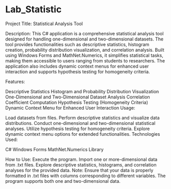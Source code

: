# Lab_Statistic
Project Title: Statistical Analysis Tool

Description:
This C# application is a comprehensive statistical analysis tool designed for handling one-dimensional and two-dimensional datasets. The tool provides functionalities such as descriptive statistics, histogram creation, probability distribution visualization, and correlation analysis. Built using Windows Forms and MathNet.Numerics, it simplifies statistical tasks, making them accessible to users ranging from students to researchers. The application also includes dynamic context menus for enhanced user interaction and supports hypothesis testing for homogeneity criteria.

Features:

Descriptive Statistics
Histogram and Probability Distribution Visualization
One-Dimensional and Two-Dimensional Dataset Analysis
Correlation Coefficient Computation
Hypothesis Testing (Homogeneity Criteria)
Dynamic Context Menu for Enhanced User Interaction
Usage:

Load datasets from files.
Perform descriptive statistics and visualize data distributions.
Conduct one-dimensional and two-dimensional statistical analyses.
Utilize hypothesis testing for homogeneity criteria.
Explore dynamic context menu options for extended functionalities.
Technologies Used:

C#
Windows Forms
MathNet.Numerics Library


How to Use:
Execute the program.
Import one or more-dimensional data from .txt files.
Explore descriptive statistics, histograms, and correlation analyses for the provided data.
Note:
Ensure that your data is properly formatted in .txt files with columns corresponding to different variables. The program supports both one and two-dimensional data.


